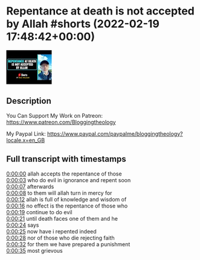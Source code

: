 # Repentance at death is not accepted by Allah #shorts (2022-02-19 17:48:42+00:00)

![alt Repentance at death is not accepted by Allah #shorts](Ry0Wmjr9O60.jpg "Repentance at death is not accepted by Allah #shorts")

## Description

You Can Support My Work on Patreon:
https://www.patreon.com/Bloggingtheology

My Paypal Link: 
https://www.paypal.com/paypalme/bloggingtheology?locale.x=en_GB



## Full transcript with timestamps

[0:00:00](https://youtu.be/Ry0Wmjr9O60?t=0) allah accepts the repentance of those  
[0:00:03](https://youtu.be/Ry0Wmjr9O60?t=3) who do evil in ignorance and repent soon  
[0:00:07](https://youtu.be/Ry0Wmjr9O60?t=7) afterwards  
[0:00:08](https://youtu.be/Ry0Wmjr9O60?t=8) to them will allah turn in mercy for  
[0:00:12](https://youtu.be/Ry0Wmjr9O60?t=12) allah is full of knowledge and wisdom of  
[0:00:16](https://youtu.be/Ry0Wmjr9O60?t=16) no effect is the repentance of those who  
[0:00:19](https://youtu.be/Ry0Wmjr9O60?t=19) continue to do evil  
[0:00:21](https://youtu.be/Ry0Wmjr9O60?t=21) until death faces one of them and he  
[0:00:24](https://youtu.be/Ry0Wmjr9O60?t=24) says  
[0:00:25](https://youtu.be/Ry0Wmjr9O60?t=25) now have i repented indeed  
[0:00:28](https://youtu.be/Ry0Wmjr9O60?t=28) nor of those who die rejecting faith  
[0:00:32](https://youtu.be/Ry0Wmjr9O60?t=32) for them we have prepared a punishment  
[0:00:35](https://youtu.be/Ry0Wmjr9O60?t=35) most grievous  
